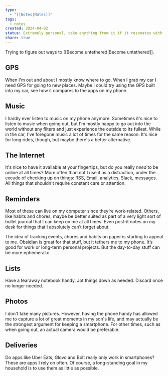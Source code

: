 ```yaml
---
type:
  - "[[Notes|Notes]]"
tags:
  - notes
created: 2024-04-02
status: Extremely personal, take anything from it if it resonates with you.
share: true
---
```


Trying to figure out ways to [[Become untethered|Become untethered]].

## GPS
When I'm out and about I mostly know where to go. When I grab my car I need GPS for going to new places. Maybe I could try using the GPS built into my car, see how it compares to the apps on my phone.

## Music
I hardly ever listen to music on my phone anymore. Sometimes it's nice to listen to music when going out, but I'm mostly happy to go out into the world without any filters and just experience the outside to its fullest. While in the car, I've foregone music a lot of times for the same reason. It's nice for long rides, though, but maybe there's a better alternative.

## The Internet
It's nice to have it available at your fingertips, but do you really _need_ to be online at all times? More often than not I use it as a distraction, under the excude of checking up on things: RSS, Email, analytics, Slack, messages. All things that shouldn't require constant care or attention.

## Reminders
Most of these can live on my computer since they’re work-related. Others, like habits and chores, maybe be better suited as part of a very light sort of bullet journal that I can keep on me at all times. Even post-it notes on my desk for things that I absolutely can’t forget about. 

The idea of tracking events, chores and habits on paper is starting to appeal to me. Obsidian is great for that stuff, but it tethers me to my phone. It’s good for work or long-term personal projects. But the day-to-day stuff can be more ephemeral.o

## Lists
Have a tearaway notebook handy. Jot things down as needed. Discard once no longer needed.

## Photos
I don't take many pictures. However, having the phone handy has allowed me to capture a lot of great moments in my son's life, and may actually be the strongest argument for keeping a smartphone. For other times, such as when going out, an actual camera would be preferable.

## Deliveries
Do apps like Uber Eats, Glovo and Bolt really only work in smartphones? These are apps I rely on often. Of course, a long-standing goal in my household is to use them as little as possible.
